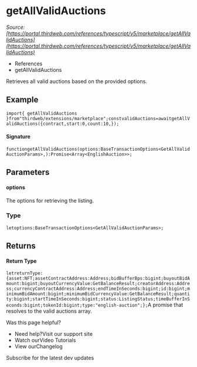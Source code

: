 # getAllValidAuctions

*Source: [https://portal.thirdweb.com/references/typescript/v5/marketplace/getAllValidAuctions](https://portal.thirdweb.com/references/typescript/v5/marketplace/getAllValidAuctions)*

* References
* getAllValidAuctions

Retrieves all valid auctions based on the provided options.

## Example

`import{ getAllValidAuctions }from"thirdweb/extensions/marketplace";constvalidAuctions=awaitgetAllValidAuctions({contract,start:0,count:10,});`
#### Signature

`functiongetAllValidAuctions(options:BaseTransactionOptions<GetAllValidAuctionParams>,):Promise<Array<EnglishAuction>>;`
## Parameters

#### options

The options for retrieving the listing.

### Type

`letoptions:BaseTransactionOptions<GetAllValidAuctionParams>;`
## Returns

#### Return Type

`letreturnType:{asset:NFT;assetContractAddress:Address;bidBufferBps:bigint;buyoutBidAmount:bigint;buyoutCurrencyValue:GetBalanceResult;creatorAddress:Address;currencyContractAddress:Address;endTimeInSeconds:bigint;id:bigint;minimumBidAmount:bigint;minimumBidCurrencyValue:GetBalanceResult;quantity:bigint;startTimeInSeconds:bigint;status:ListingStatus;timeBufferInSeconds:bigint;tokenId:bigint;type:"english-auction";};`A promise that resolves to the valid auctions array.

Was this page helpful?

* Need help?Visit our support site
* Watch ourVideo Tutorials
* View ourChangelog

Subscribe for the latest dev updates

